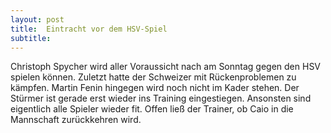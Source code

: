```yaml
---
layout: post
title:  Eintracht vor dem HSV-Spiel
subtitle:  
---
```


Christoph Spycher wird aller Voraussicht nach am Sonntag gegen den HSV spielen können. Zuletzt hatte der Schweizer mit Rückenproblemen zu kämpfen. Martin Fenin hingegen wird noch nicht im Kader stehen. Der Stürmer ist gerade erst wieder ins Training eingestiegen. Ansonsten sind eigentlich alle Spieler wieder fit. Offen ließ der Trainer, ob Caio in die Mannschaft zurückkehren wird.


